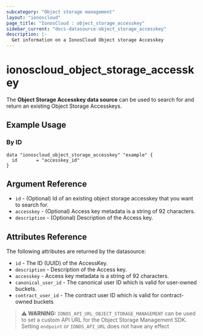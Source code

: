 ```yaml
---
subcategory: "Object storage management"
layout: "ionoscloud"
page_title: "IonosCloud : object_storage_accesskey"
sidebar_current: "docs-datasource-object_storage_accesskey"
description: |-
  Get information on a IonosCloud Object storage Accesskey
---
```


# ionoscloud_object_storage_accesskey

The **Object Storage Accesskey data source** can be used to search for and return an existing Object Storage Accesskeys.

## Example Usage

### By ID 
```hcl
data "ionoscloud_object_storage_accesskey" "example" {
  id       = "accesskey_id"
}
```

## Argument Reference

 * `id` - (Optional) Id of an existing object storage accesskey that you want to search for.
 * `accesskey` - (Optional) Access key metadata is a string of 92 characters.
 * `description` - (Optional) Description of the Access key.

## Attributes Reference

The following attributes are returned by the datasource:

- `id` - The ID (UUID) of the AccessKey.
- `description` - Description of the Access key.
- `accesskey` - Access key metadata is a string of 92 characters.
- `canonical_user_id` - The canonical user ID which is valid for user-owned buckets.
- `contract_user_id` - The contract user ID which is valid for contract-owned buckets

> **⚠ WARNING:** `IONOS_API_URL_OBJECT_STORAGE_MANAGEMENT` can be used to set a custom API URL for the Object Storage Management SDK. Setting `endpoint` or `IONOS_API_URL` does not have any effect
